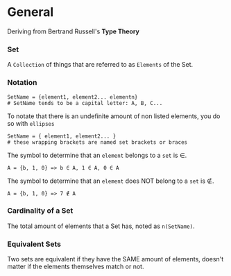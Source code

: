 # General

Deriving from Bertrand Russell's **Type Theory**

### Set
A `Collection` of things that are referred to as `Elements` of the Set.

### Notation
```
SetName = {element1, element2... elementn}
# SetName tends to be a capital letter: A, B, C...
```
To notate that there is an undefinite amount of non listed elements, you do so with `ellipses`
```
SetName = { element1, element2... }
# these wrapping brackets are named set brackets or braces
```
The symbol to determine that an `element` belongs to a `set` is ∈.
```
A = {b, 1, 0} => b ∈ A, 1 ∈ A, 0 ∈ A
```
The symbol to determine that an `element` does NOT belong to a `set` is ∉.
```
A = {b, 1, 0} => 7 ∉ A
```

### Cardinality of a Set
The total amount of elements that a Set has, noted as `n(SetName)`.

### Equivalent Sets
Two sets are equivalent if they have the SAME amount of elements, doesn't matter if the elements themselves match or not.